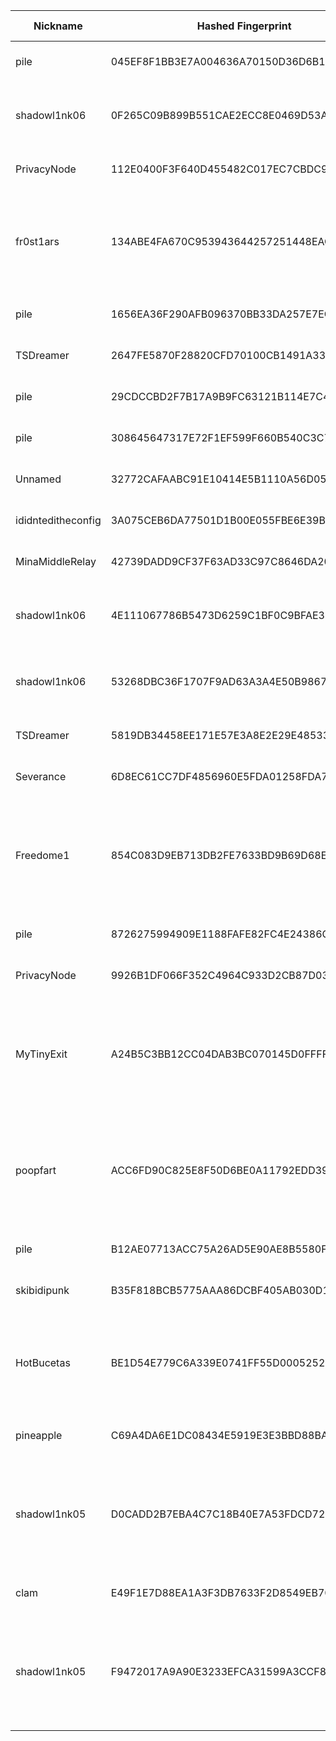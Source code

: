 | Nickname |  Hashed Fingerprint	| Or Addresses | Contact | Running | Flags | Last Seen | First Seen | Last Restarted | Advertised Bandwidth | Platform | Version | Version Status | Recommended Version | Verified hostnames | Exit policy |
|---|---|---|---|---|---|---|---|---|---|---|---|---|---|---|---|
|pile | 045EF8F1BB3E7A004636A70150D36D6B1DDCDCA7 | ["146.70.222.238:9001"] | N/A | true | Running, V2Dir, Valid | 2025-09-26 21:00:00 | 2025-09-26 17:00:00 | 2025-09-26 17:47:51 | 0 | Tor 0.4.8.18 on Linux | 0.4.8.18 | recommended | true | N/A | ["reject *:*"]|
|shadowl1nk06 | 0F265C09B899B551CAE2ECC8E0469D53AB457344 | ["45.141.215.83:333","[2a12:a800:2:1:45:141:215:83]:333"] | email:tor[]shadowl1nk.com url:shadowl1nk.com proof:dns-rsa abuse:abuse[]shadowl1nk.com ciissversion:2 | true | Running, V2Dir, Valid | 2025-09-26 21:00:00 | 2025-09-26 14:00:00 | 2025-09-26 13:10:24 | 0 | Tor 0.4.8.18 on Linux | 0.4.8.18 | recommended | true | N/A | ["reject *:*"]|
|PrivacyNode | 112E0400F3F640D455482C017EC7CBDC972FDC5C | ["45.76.58.151:9001","[2001:19f0:6402:776:5400:5ff:fea6:edb9]:9001"] | N/A | false | Running, V2Dir, Valid | 2025-09-26 18:00:00 | 2025-09-26 04:00:00 | 2025-09-26 18:03:33 | 0 | Tor 0.4.8.18 on Linux | 0.4.8.18 | recommended | true | N/A | ["reject *:*"]|
|fr0st1ars | 134ABE4FA670C953943644257251448EACAB7593 | ["176.65.140.210:9001"] | N/A | true | Exit, Running, Valid | 2025-09-26 21:00:00 | 2025-09-26 10:00:00 | 2025-09-26 10:46:41 | 0 | Tor 0.4.8.18 on Linux | 0.4.8.18 | recommended | true | N/A | ["reject 0.0.0.0/8:*","reject 169.254.0.0/16:*","reject 127.0.0.0/8:*","reject 192.168.0.0/16:*","reject 10.0.0.0/8:*","reject 172.16.0.0/12:*","reject 176.65.140.210:*","accept *:*"]|
|pile | 1656EA36F290AFB096370BB33DA257E7ECBECEDB | ["146.70.222.242:9001"] | N/A | true | Running, V2Dir, Valid | 2025-09-26 21:00:00 | 2025-09-26 17:00:00 | 2025-09-26 17:51:14 | 0 | Tor 0.4.8.18 on Linux | 0.4.8.18 | recommended | true | N/A | ["reject *:*"]|
|TSDreamer | 2647FE5870F28820CFD70100CB1491A3306C4D1A | ["171.240.218.13:9001"] | Random Person nobody@tor.org | false | Running, V2Dir, Valid | 2025-09-26 14:00:00 | 2025-09-26 11:00:00 | 2025-09-26 13:15:56 | 0 | Tor 0.4.8.14 on Linux | 0.4.8.14 | recommended | true | N/A | ["reject *:*"]|
|pile | 29CDCCBD2F7B17A9B9FC63121B114E7C4F6DB633 | ["146.70.222.234:9001"] | N/A | true | Running, V2Dir, Valid | 2025-09-26 21:00:00 | 2025-09-26 17:00:00 | 2025-09-26 17:50:02 | 0 | Tor 0.4.8.18 on Linux | 0.4.8.18 | recommended | true | N/A | ["reject *:*"]|
|pile | 308645647317E72F1EF599F660B540C3C7EA4E4D | ["146.70.222.254:9001"] | N/A | true | Running, V2Dir, Valid | 2025-09-26 21:00:00 | 2025-09-26 19:00:00 | 2025-09-26 17:55:08 | 0 | Tor 0.4.8.18 on Linux | 0.4.8.18 | recommended | true | N/A | ["reject *:*"]|
|Unnamed | 32772CAFAABC91E10414E5B1110A56D05C4B7515 | ["110.174.139.149:9001"] | N/A | false | Running, V2Dir, Valid | 2025-09-26 03:00:00 | 2025-09-26 03:00:00 | 2025-09-26 02:26:55 | 0 | Tor 0.4.8.16 on Linux | 0.4.8.16 | recommended | true | ["110-174-139-149.static.tpgi.com.au"] | ["reject *:*"]|
|ididnteditheconfig | 3A075CEB6DA77501D1B00E055FBE6E39B71446B5 | ["150.136.84.98:9001"] | nobody@example.com | true | Running, Valid | 2025-09-26 21:00:00 | 2025-09-26 19:00:00 | 2025-09-26 18:04:16 | 0 | Tor 0.4.8.18 on Linux | 0.4.8.18 | recommended | true | N/A | ["reject *:*"]|
|MinaMiddleRelay | 42739DADD9CF37F63AD33C97C8646DA202B2EDCD | ["98.165.82.249:9001"] | N/A | false | Running, V2Dir, Valid | 2025-09-26 17:00:00 | 2025-09-26 03:00:00 | 2025-09-26 20:38:45 | 0 | Tor 0.4.8.16 on Linux | 0.4.8.16 | recommended | true | ["ip98-165-82-249.ph.ph.cox.net"] | ["reject *:*"]|
|shadowl1nk06 | 4E111067786B5473D6259C1BF0C9BFAE34D20760 | ["45.141.215.83:555","[2a12:a800:2:1:45:141:215:83]:555"] | email:tor[]shadowl1nk.com url:shadowl1nk.com proof:dns-rsa abuse:abuse[]shadowl1nk.com ciissversion:2 | true | Running, V2Dir, Valid | 2025-09-26 21:00:00 | 2025-09-26 14:00:00 | 2025-09-26 13:10:24 | 0 | Tor 0.4.8.18 on Linux | 0.4.8.18 | recommended | true | N/A | ["reject *:*"]|
|shadowl1nk06 | 53268DBC36F1707F9AD63A3A4E50B9867E5D4596 | ["45.141.215.83:444","[2a12:a800:2:1:45:141:215:83]:444"] | email:tor[]shadowl1nk.com url:shadowl1nk.com proof:dns-rsa abuse:abuse[]shadowl1nk.com ciissversion:2 | true | Running, V2Dir, Valid | 2025-09-26 21:00:00 | 2025-09-26 14:00:00 | 2025-09-26 13:10:23 | 0 | Tor 0.4.8.18 on Linux | 0.4.8.18 | recommended | true | N/A | ["reject *:*"]|
|TSDreamer | 5819DB34458EE171E57E3A8E2E29E485334CEE04 | ["115.72.48.196:9001"] | Random Person nobody@tor.org | true | Running, V2Dir, Valid | 2025-09-26 21:00:00 | 2025-09-26 16:00:00 | 2025-09-26 14:41:29 | 0 | Tor 0.4.8.14 on Linux | 0.4.8.14 | recommended | true | N/A | ["reject *:*"]|
|Severance | 6D8EC61CC7DF4856960E5FDA01258FDA70214E64 | ["86.142.26.135:9001"] | johndoe@contactless.glow | true | Running, V2Dir, Valid | 2025-09-26 21:00:00 | 2025-09-26 00:00:00 | 2025-09-26 01:44:07 | 0 | Tor 0.4.8.18 on Linux | 0.4.8.18 | recommended | true | ["host86-142-26-135.range86-142.btcentralplus.com"] | ["reject *:*"]|
|Freedome1 | 854C083D9EB713DB2FE7633BD9B69D68E9E1ED17 | ["196.251.69.116:9001"] | node@freedome.to | true | Exit, Running, V2Dir, Valid | 2025-09-26 21:00:00 | 2025-09-26 18:00:00 | 2025-09-26 17:28:40 | 0 | Tor 0.4.8.18 on Linux | 0.4.8.18 | recommended | true | N/A | ["reject 0.0.0.0/8:*","reject 169.254.0.0/16:*","reject 127.0.0.0/8:*","reject 192.168.0.0/16:*","reject 10.0.0.0/8:*","reject 172.16.0.0/12:*","reject 196.251.69.116:*","accept *:80","accept *:443","reject *:*"]|
|pile | 8726275994909E1188FAFE82FC4E24386C0FDFB4 | ["146.70.222.246:9001"] | N/A | true | Running, V2Dir, Valid | 2025-09-26 21:00:00 | 2025-09-26 19:00:00 | 2025-09-26 17:53:53 | 0 | Tor 0.4.8.18 on Linux | 0.4.8.18 | recommended | true | N/A | ["reject *:*"]|
|PrivacyNode | 9926B1DF066F352C4964C933D2CB87D031B4140F | ["45.76.58.151:9001","[2001:19f0:6402:776:5400:5ff:fea6:edb9]:9001"] | N/A | false | Running, V2Dir, Valid | 2025-09-26 04:00:00 | 2025-09-26 04:00:00 | 2025-09-26 03:11:14 | 0 | Tor 0.4.8.18 on Linux | 0.4.8.18 | recommended | true | N/A | ["reject *:*"]|
|MyTinyExit | A24B5C3BB12CC04DAB3BC070145D0FFFF91F77B6 | ["176.65.140.210:9001"] | you@example.com | false | Exit, Running, V2Dir, Valid | 2025-09-26 10:00:00 | 2025-09-26 10:00:00 | 2025-09-26 09:46:08 | 0 | Tor 0.4.8.18 on Linux | 0.4.8.18 | recommended | true | N/A | ["reject 0.0.0.0/8:*","reject 169.254.0.0/16:*","reject 127.0.0.0/8:*","reject 192.168.0.0/16:*","reject 10.0.0.0/8:*","reject 172.16.0.0/12:*","reject 176.65.140.210:*","accept *:80","accept *:443","reject *:*"]|
|poopfart | ACC6FD90C825E8F50D6BE0A11792EDD394171976 | ["66.78.40.210:9001","[2a0f:85c1:356:62ed::1]:9001"] | poopfart222@cock.li | true | Exit, Running, V2Dir, Valid | 2025-09-26 21:00:00 | 2025-09-26 16:00:00 | 2025-09-26 20:49:25 | 0 | Tor 0.4.8.18 on Linux | 0.4.8.18 | recommended | true | N/A | ["reject 0.0.0.0/8:*","reject 169.254.0.0/16:*","reject 127.0.0.0/8:*","reject 192.168.0.0/16:*","reject 10.0.0.0/8:*","reject 172.16.0.0/12:*","reject 66.78.40.210:*","reject *:25","reject *:465","reject *:587","accept *:*"]|
|pile | B12AE07713ACC75A26AD5E90AE8B5580FE1FED71 | ["146.70.222.250:9001"] | N/A | true | Running, V2Dir, Valid | 2025-09-26 21:00:00 | 2025-09-26 19:00:00 | 2025-09-26 17:52:20 | 0 | Tor 0.4.8.18 on Linux | 0.4.8.18 | recommended | true | N/A | ["reject *:*"]|
|skibidipunk | B35F818BCB5775AAA86DCBF405AB030D1EE65C21 | ["45.89.55.212:9001"] | N/A | true | Running, V2Dir, Valid | 2025-09-26 21:00:00 | 2025-09-26 21:00:00 | 2025-09-26 20:35:03 | 68608 | Tor 0.4.8.16 on Linux | 0.4.8.16 | recommended | true | N/A | ["reject *:*"]|
|HotBucetas | BE1D54E779C6A339E0741FF55D0005252F56535A | ["45.95.169.18:55001"] | pepone@rededigitalfsarev.com.br | true | Exit, Running, Valid | 2025-09-26 21:00:00 | 2025-09-26 12:00:00 | 2025-09-26 15:35:50 | 0 | Tor 0.4.8.10 on Linux | 0.4.8.10 | recommended | true | ["vps19821.maxko-hosting.net"] | ["reject 0.0.0.0/8:*","reject 169.254.0.0/16:*","reject 127.0.0.0/8:*","reject 192.168.0.0/16:*","reject 10.0.0.0/8:*","reject 172.16.0.0/12:*","reject 45.95.169.18:*","accept *:*"]|
|pineapple | C69A4DA6E1DC08434E5919E3E3BBD88BA7C020C4 | ["81.98.17.134:9001"] | pineappletor@proton.me | true | Running, V2Dir, Valid | 2025-09-26 21:00:00 | 2025-09-26 08:00:00 | 2025-09-26 07:28:41 | 0 | Tor 0.4.8.16 on Linux | 0.4.8.16 | recommended | true | ["irvi-02-b2-v4wan-169496-cust389.vm40.cable.virginm.net"] | ["reject *:*"]|
|shadowl1nk05 | D0CADD2B7EBA4C7C18B40E7A53FDCD72F445F16E | ["194.26.192.152:80","[2a12:a800:1:1:194:26:192:152]:80"] | email:tor[]shadowl1nk.com url:shadowl1nk.com proof:dns-rsa abuse:abuse[]shadowl1nk.com ciissversion:2 | true | Exit, Running, V2Dir, Valid | 2025-09-26 21:00:00 | 2025-09-26 14:00:00 | 2025-09-26 13:09:47 | 0 | Tor 0.4.8.18 on Linux | 0.4.8.18 | recommended | true | ["tor-exit-05.shadowl1nk.com"] | ["reject 0.0.0.0/8:*","reject 169.254.0.0/16:*","reject 127.0.0.0/8:*","reject 192.168.0.0/16:*","reject 10.0.0.0/8:*","reject 172.16.0.0/12:*","reject 194.26.192.152:*","accept *:80","accept *:443","reject *:*"]|
|clam | E49F1E7D88EA1A3F3DB7633F2D8549EB70108569 | ["136.24.120.40:9001"] | tor@cloudygray.com | true | Running, V2Dir, Valid | 2025-09-26 21:00:00 | 2025-09-26 20:00:00 | 2025-09-26 19:10:34 | 0 | Tor 0.4.8.18 on Linux | 0.4.8.18 | recommended | true | N/A | ["reject *:*"]|
|shadowl1nk05 | F9472017A9A90E3233EFCA31599A3CCF8B4264A7 | ["194.26.192.152:443","[2a12:a800:1:1:194:26:192:152]:443"] | email:tor[]shadowl1nk.com url:shadowl1nk.com proof:dns-rsa abuse:abuse[]shadowl1nk.com ciissversion:2 | true | Exit, Running, V2Dir, Valid | 2025-09-26 21:00:00 | 2025-09-26 14:00:00 | 2025-09-26 13:09:46 | 0 | Tor 0.4.8.18 on Linux | 0.4.8.18 | recommended | true | ["tor-exit-05.shadowl1nk.com"] | ["reject 0.0.0.0/8:*","reject 169.254.0.0/16:*","reject 127.0.0.0/8:*","reject 192.168.0.0/16:*","reject 10.0.0.0/8:*","reject 172.16.0.0/12:*","reject 194.26.192.152:*","accept *:80","accept *:443","reject *:*"]|
